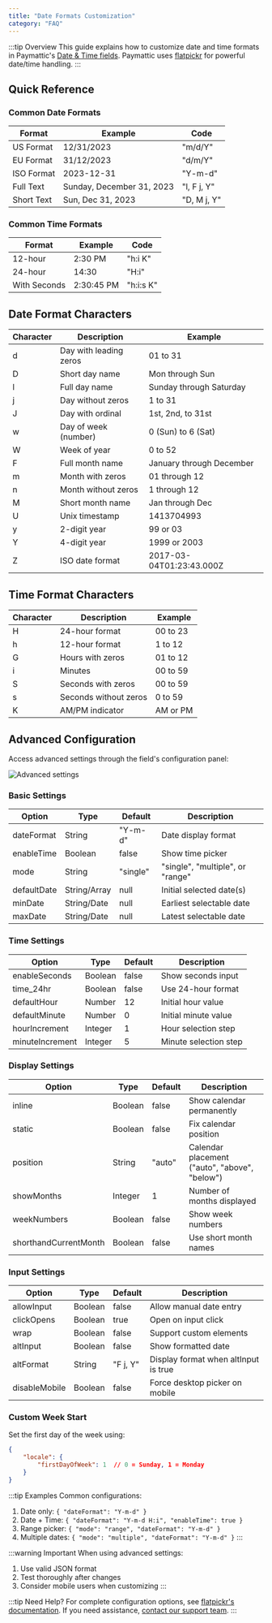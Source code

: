 ```yaml
---
title: "Date Formats Customization"
category: "FAQ"
---
```


:::tip Overview
This guide explains how to customize date and time formats in Paymattic's [Date & Time fields](../general-input-fields/how-to-use-general-form-input-fields-in-wordpress-with-paymattic.md#_10-date-amp-). Paymattic uses [flatpickr](https://flatpickr.js.org/) for powerful date/time handling.
:::

## Quick Reference

### Common Date Formats

| Format | Example | Code |
|--------|---------|------|
| US Format | 12/31/2023 | "m/d/Y" |
| EU Format | 31/12/2023 | "d/m/Y" |
| ISO Format | 2023-12-31 | "Y-m-d" |
| Full Text | Sunday, December 31, 2023 | "l, F j, Y" |
| Short Text | Sun, Dec 31, 2023 | "D, M j, Y" |

### Common Time Formats

| Format | Example | Code |
|--------|---------|------|
| 12-hour | 2:30 PM | "h:i K" |
| 24-hour | 14:30 | "H:i" |
| With Seconds | 2:30:45 PM | "h:i:s K" |

## Date Format Characters

| Character | Description | Example |
|-----------|-------------|---------|
| d | Day with leading zeros | 01 to 31 |
| D | Short day name | Mon through Sun |
| l | Full day name | Sunday through Saturday |
| j | Day without zeros | 1 to 31 |
| J | Day with ordinal | 1st, 2nd, to 31st |
| w | Day of week (number) | 0 (Sun) to 6 (Sat) |
| W | Week of year | 0 to 52 |
| F | Full month name | January through December |
| m | Month with zeros | 01 through 12 |
| n | Month without zeros | 1 through 12 |
| M | Short month name | Jan through Dec |
| U | Unix timestamp | 1413704993 |
| y | 2-digit year | 99 or 03 |
| Y | 4-digit year | 1999 or 2003 |
| Z | ISO date format | 2017-03-04T01:23:43.000Z |

## Time Format Characters

| Character | Description | Example |
|-----------|-------------|---------|
| H | 24-hour format | 00 to 23 |
| h | 12-hour format | 1 to 12 |
| G | Hours with zeros | 01 to 12 |
| i | Minutes | 00 to 59 |
| S | Seconds with zeros | 00 to 59 |
| s | Seconds without zeros | 0 to 59 |
| K | AM/PM indicator | AM or PM |

## Advanced Configuration

Access advanced settings through the field's configuration panel:

![Advanced settings](/images/faq/date-formats-customization/Advance-Date-Configuration.webp)

### Basic Settings

| Option | Type | Default | Description |
|--------|------|---------|-------------|
| dateFormat | String | "Y-m-d" | Date display format |
| enableTime | Boolean | false | Show time picker |
| mode | String | "single" | "single", "multiple", or "range" |
| defaultDate | String/Array | null | Initial selected date(s) |
| minDate | String/Date | null | Earliest selectable date |
| maxDate | String/Date | null | Latest selectable date |

### Time Settings

| Option | Type | Default | Description |
|--------|------|---------|-------------|
| enableSeconds | Boolean | false | Show seconds input |
| time_24hr | Boolean | false | Use 24-hour format |
| defaultHour | Number | 12 | Initial hour value |
| defaultMinute | Number | 0 | Initial minute value |
| hourIncrement | Integer | 1 | Hour selection step |
| minuteIncrement | Integer | 5 | Minute selection step |

### Display Settings

| Option | Type | Default | Description |
|--------|------|---------|-------------|
| inline | Boolean | false | Show calendar permanently |
| static | Boolean | false | Fix calendar position |
| position | String | "auto" | Calendar placement ("auto", "above", "below") |
| showMonths | Integer | 1 | Number of months displayed |
| weekNumbers | Boolean | false | Show week numbers |
| shorthandCurrentMonth | Boolean | false | Use short month names |

### Input Settings

| Option | Type | Default | Description |
|--------|------|---------|-------------|
| allowInput | Boolean | false | Allow manual date entry |
| clickOpens | Boolean | true | Open on input click |
| wrap | Boolean | false | Support custom elements |
| altInput | Boolean | false | Show formatted date |
| altFormat | String | "F j, Y" | Display format when altInput is true |
| disableMobile | Boolean | false | Force desktop picker on mobile |

### Custom Week Start

Set the first day of the week using:

```json
{
    "locale": {
        "firstDayOfWeek": 1  // 0 = Sunday, 1 = Monday
    }
}
```

:::tip Examples
Common configurations:
1. Date only: `{ "dateFormat": "Y-m-d" }`
2. Date + Time: `{ "dateFormat": "Y-m-d H:i", "enableTime": true }`
3. Range picker: `{ "mode": "range", "dateFormat": "Y-m-d" }`
4. Multiple dates: `{ "mode": "multiple", "dateFormat": "Y-m-d" }`
:::

:::warning Important
When using advanced settings:
1. Use valid JSON format
2. Test thoroughly after changes
3. Consider mobile users when customizing
:::

:::tip Need Help?
For complete configuration options, see [flatpickr's documentation](https://flatpickr.js.org/options/). If you need assistance, [contact our support team](https://wpmanageninja.com/support-tickets/).
:::
